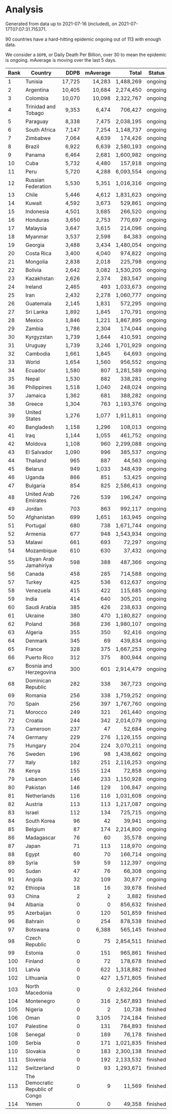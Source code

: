 
# Analysis

Generated from data up to 2021-07-16 (included), on 2021-07-17T07:07:31.715371.

90 countries have a hard-hitting epidemic ongoing out of 113 with enough data.

We consider a `DDPB`, or Daily Death Per Billion, over 30 to mean the epidemic is ongoing.
mAverage is moving over the last 5 days.


| Rank | Country | DDPB | mAverage | Total | Status |
|------|---------|-----:|---------:|------:|--------|
| 1 | Tunisia | 17,725 | 14,283 | 1,488,269 | ongoing |
| 2 | Argentina | 10,405 | 10,684 | 2,274,450 | ongoing |
| 3 | Colombia | 10,070 | 10,098 | 2,322,767 | ongoing |
| 4 | Trinidad and Tobago | 9,353 | 6,474 | 706,427 | ongoing |
| 5 | Paraguay | 8,338 | 7,475 | 2,038,195 | ongoing |
| 6 | South Africa | 7,147 | 7,254 | 1,148,737 | ongoing |
| 7 | Zimbabwe | 7,064 | 4,639 | 174,426 | ongoing |
| 8 | Brazil | 6,922 | 6,639 | 2,580,193 | ongoing |
| 9 | Panama | 6,464 | 2,681 | 1,600,982 | ongoing |
| 10 | Cuba | 5,732 | 4,480 | 157,918 | ongoing |
| 11 | Peru | 5,720 | 4,288 | 6,093,554 | ongoing |
| 12 | Russian Federation | 5,530 | 5,351 | 1,016,316 | ongoing |
| 13 | Chile | 5,446 | 4,612 | 1,831,623 | ongoing |
| 14 | Kuwait | 4,592 | 3,673 | 529,861 | ongoing |
| 15 | Indonesia | 4,501 | 3,685 | 266,520 | ongoing |
| 16 | Honduras | 3,650 | 2,753 | 770,697 | ongoing |
| 17 | Malaysia | 3,647 | 3,615 | 214,096 | ongoing |
| 18 | Myanmar | 3,537 | 2,598 | 84,383 | ongoing |
| 19 | Georgia | 3,488 | 3,434 | 1,480,054 | ongoing |
| 20 | Costa Rica | 3,400 | 4,040 | 974,822 | ongoing |
| 21 | Mongolia | 2,838 | 2,018 | 225,798 | ongoing |
| 22 | Bolivia | 2,642 | 3,082 | 1,530,205 | ongoing |
| 23 | Kazakhstan | 2,626 | 2,374 | 283,547 | ongoing |
| 24 | Ireland | 2,465 | 493 | 1,033,673 | ongoing |
| 25 | Iran | 2,432 | 2,278 | 1,060,777 | ongoing |
| 26 | Guatemala | 2,145 | 1,831 | 572,295 | ongoing |
| 27 | Sri Lanka | 1,892 | 1,845 | 170,791 | ongoing |
| 28 | Mexico | 1,846 | 1,221 | 1,867,895 | ongoing |
| 29 | Zambia | 1,786 | 2,304 | 174,044 | ongoing |
| 30 | Kyrgyzstan | 1,739 | 1,644 | 410,591 | ongoing |
| 31 | Uruguay | 1,739 | 3,246 | 1,701,929 | ongoing |
| 32 | Cambodia | 1,661 | 1,845 | 64,693 | ongoing |
| 33 | World | 1,654 | 1,560 | 956,552 | ongoing |
| 34 | Ecuador | 1,580 | 807 | 1,281,589 | ongoing |
| 35 | Nepal | 1,530 | 882 | 338,281 | ongoing |
| 36 | Philippines | 1,518 | 1,040 | 248,024 | ongoing |
| 37 | Jamaica | 1,362 | 681 | 388,282 | ongoing |
| 38 | Greece | 1,304 | 763 | 1,193,376 | ongoing |
| 39 | United States | 1,276 | 1,077 | 1,911,811 | ongoing |
| 40 | Bangladesh | 1,158 | 1,296 | 108,013 | ongoing |
| 41 | Iraq | 1,144 | 1,055 | 461,752 | ongoing |
| 42 | Moldova | 1,108 | 960 | 2,299,088 | ongoing |
| 43 | El Salvador | 1,090 | 996 | 385,537 | ongoing |
| 44 | Thailand | 965 | 887 | 44,563 | ongoing |
| 45 | Belarus | 949 | 1,033 | 348,439 | ongoing |
| 46 | Uganda | 866 | 851 | 53,425 | ongoing |
| 47 | Bulgaria | 854 | 825 | 2,586,413 | ongoing |
| 48 | United Arab Emirates | 726 | 539 | 196,247 | ongoing |
| 49 | Jordan | 703 | 863 | 992,117 | ongoing |
| 50 | Afghanistan | 699 | 1,651 | 163,945 | ongoing |
| 51 | Portugal | 680 | 738 | 1,671,744 | ongoing |
| 52 | Armenia | 677 | 948 | 1,543,934 | ongoing |
| 53 | Malawi | 661 | 693 | 72,297 | ongoing |
| 54 | Mozambique | 610 | 630 | 37,432 | ongoing |
| 55 | Libyan Arab Jamahiriya | 598 | 388 | 487,366 | ongoing |
| 56 | Canada | 458 | 285 | 714,588 | ongoing |
| 57 | Turkey | 425 | 536 | 612,637 | ongoing |
| 58 | Venezuela | 415 | 422 | 115,685 | ongoing |
| 59 | India | 414 | 640 | 305,201 | ongoing |
| 60 | Saudi Arabia | 385 | 426 | 238,633 | ongoing |
| 61 | Ukraine | 380 | 470 | 1,180,827 | ongoing |
| 62 | Poland | 368 | 236 | 1,980,107 | ongoing |
| 63 | Algeria | 355 | 350 | 92,416 | ongoing |
| 64 | Denmark | 345 | 69 | 439,834 | ongoing |
| 65 | France | 328 | 375 | 1,667,253 | ongoing |
| 66 | Puerto Rico | 312 | 375 | 800,944 | ongoing |
| 67 | Bosnia and Herzegovina | 300 | 601 | 2,914,479 | ongoing |
| 68 | Dominican Republic | 282 | 338 | 367,723 | ongoing |
| 69 | Romania | 256 | 338 | 1,759,252 | ongoing |
| 70 | Spain | 256 | 397 | 1,767,760 | ongoing |
| 71 | Morocco | 249 | 321 | 261,440 | ongoing |
| 72 | Croatia | 244 | 342 | 2,014,079 | ongoing |
| 73 | Cameroon | 237 | 47 | 52,684 | ongoing |
| 74 | Germany | 229 | 276 | 1,126,155 | ongoing |
| 75 | Hungary | 204 | 224 | 3,070,211 | ongoing |
| 76 | Sweden | 196 | 98 | 1,438,662 | ongoing |
| 77 | Italy | 182 | 251 | 2,116,253 | ongoing |
| 78 | Kenya | 155 | 124 | 72,858 | ongoing |
| 79 | Lebanon | 146 | 233 | 1,150,928 | ongoing |
| 80 | Pakistan | 146 | 129 | 106,847 | ongoing |
| 81 | Netherlands | 116 | 116 | 1,031,608 | ongoing |
| 82 | Austria | 113 | 113 | 1,217,087 | ongoing |
| 83 | Israel | 112 | 134 | 725,715 | ongoing |
| 84 | South Korea | 96 | 42 | 39,941 | ongoing |
| 85 | Belgium | 87 | 174 | 2,214,800 | ongoing |
| 86 | Madagascar | 76 | 60 | 35,578 | ongoing |
| 87 | Japan | 71 | 113 | 118,970 | ongoing |
| 88 | Egypt | 60 | 70 | 166,714 | ongoing |
| 89 | Syria | 59 | 59 | 112,397 | ongoing |
| 90 | Sudan | 47 | 76 | 66,308 | ongoing |
| 91 | Angola | 32 | 109 | 30,877 | ongoing |
| 92 | Ethiopia | 18 | 16 | 39,678 | finished |
| 93 | China | 2 | 2 | 3,882 | finished |
| 94 | Albania | 0 | 0 | 856,632 | finished |
| 95 | Azerbaijan | 0 | 120 | 501,859 | finished |
| 96 | Bahrain | 0 | 254 | 878,538 | finished |
| 97 | Botswana | 0 | 6,388 | 565,145 | finished |
| 98 | Czech Republic | 0 | 75 | 2,854,511 | finished |
| 99 | Estonia | 0 | 151 | 965,861 | finished |
| 100 | Finland | 0 | 72 | 178,678 | finished |
| 101 | Latvia | 0 | 622 | 1,318,882 | finished |
| 102 | Lithuania | 0 | 427 | 1,571,805 | finished |
| 103 | North Macedonia | 0 | 0 | 2,632,264 | finished |
| 104 | Montenegro | 0 | 316 | 2,567,893 | finished |
| 105 | Nigeria | 0 | 2 | 10,738 | finished |
| 106 | Oman | 0 | 3,105 | 724,184 | finished |
| 107 | Palestine | 0 | 131 | 784,893 | finished |
| 108 | Senegal | 0 | 189 | 76,178 | finished |
| 109 | Serbia | 0 | 171 | 1,021,835 | finished |
| 110 | Slovakia | 0 | 183 | 2,300,138 | finished |
| 111 | Slovenia | 0 | 192 | 2,133,532 | finished |
| 112 | Switzerland | 0 | 93 | 1,293,671 | finished |
| 113 | The Democratic Republic of Congo | 0 | 9 | 11,569 | finished |
| 114 | Yemen | 0 | 0 | 49,358 | finished |

